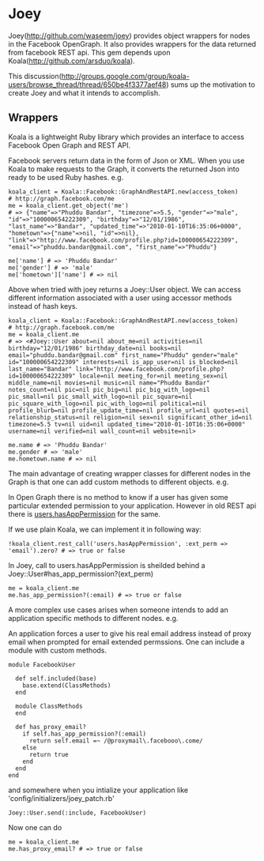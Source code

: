 Joey
====
Joey(<a href="http://github.com/waseem/joey">http://github.com/waseem/joey</a>) provides object wrappers for nodes in the Facebook OpenGraph. It also provides wrappers for the data returned from facebook REST api. This gem depends upon Koala(<a href="http://github.com/arsduo/koala">http://github.com/arsduo/koala</a>).

This discussion(http://groups.google.com/group/koala-users/browse_thread/thread/650be4f3377aef48) sums up the motivation to create Joey and what it intends to accomplish.

Wrappers
----

Koala is a lightweight Ruby library which provides an interface to access Facebook Open Graph and REST API.

Facebook servers return data in the form of Json or XML. When you use Koala to make requests to the Graph, it converts the returned Json into ready to be used Ruby hashes. e.g.

    koala_client = Koala::Facebook::GraphAndRestAPI.new(access_token)
    # http://graph.facebook.com/me
    me = koala_client.get_object('me')
    # => {"name"=>"Phuddu Bandar", "timezone"=>5.5, "gender"=>"male", "id"=>"100000654222309", "birthday"=>"12/01/1986", "last_name"=>"Bandar", "updated_time"=>"2010-01-10T16:35:06+0000", "hometown"=>{"name"=>nil, "id"=>nil}, "link"=>"http://www.facebook.com/profile.php?id=100000654222309", "email"=>"phuddu.bandar@gmail.com", "first_name"=>"Phuddu"}

    me['name'] # => 'Phuddu Bandar'
    me['gender'] # => 'male'
    me['hometown']['name'] # => nil

Above when tried with joey returns a Joey::User object. We can access different information associated with a user using accessor methods instead of hash keys.

    koala_client = Koala::Facebook::GraphAndRestAPI.new(access_token)
    # http://graph.facebook.com/me
    me = koala_client.me
    # => <#Joey::User about=nil about_me=nil activities=nil birthday="12/01/1986" birthday_date=nil books=nil email="phuddu.bandar@gmail.com" first_name="Phuddu" gender="male" id="100000654222309" interests=nil is_app_user=nil is_blocked=nil last_name="Bandar" link="http://www.facebook.com/profile.php?id=100000654222309" locale=nil meeting_for=nil meeting_sex=nil middle_name=nil movies=nil music=nil name="Phuddu Bandar" notes_count=nil pic=nil pic_big=nil pic_big_with_logo=nil pic_small=nil pic_small_with_logo=nil pic_square=nil pic_square_with_logo=nil pic_with_logo=nil political=nil profile_blurb=nil profile_update_time=nil profile_url=nil quotes=nil relationship_status=nil religion=nil sex=nil significant_other_id=nil timezone=5.5 tv=nil uid=nil updated_time="2010-01-10T16:35:06+0000" username=nil verified=nil wall_count=nil website=nil>

    me.name # => 'Phuddu Bandar'
    me.gender # => 'male'
    me.hometown.name # => nil


The main advantage of creating wrapper classes for different nodes in the Graph is that one can add custom methods to different objects. e.g.

In Open Graph there is no method to know if a user has given some particular extended permission to your application. However in old REST api there is <a href="http://developers.facebook.com/docs/reference/rest/users.hasAppPermission">users.hasAppPermission</a> for the same.

If we use plain Koala, we can implement it in following way:

    !koala_client.rest_call('users.hasAppPermission', :ext_perm => 'email').zero? # => true or false

In Joey, call to users.hasAppPermission is sheilded behind a Joey::User#has_app_permission?(ext_perm)

    me = koala_client.me
    me.has_app_permission?(:email) # => true or false

A more complex use cases arises when someone intends to add an application specific methods to different nodes. e.g.

An application forces a user to give his real email address instead of proxy email when prompted for email extended permssions. One can include a module with custom methods.

    module FacebookUser

      def self.included(base)
        base.extend(ClassMethods)
      end

      module ClassMethods
      end

      def has_proxy_email?
        if self.has_app_permission?(:email)
          return self.email =~ /@proxymail\.facebooo\.come/
        else
          return true
        end
      end
    end

and somewhere when you intialize your application like 'config/initializers/joey_patch.rb'

    Joey::User.send(:include, FacebookUser)

Now one can do

    me = koala_client.me
    me.has_proxy_email? # => true or false
